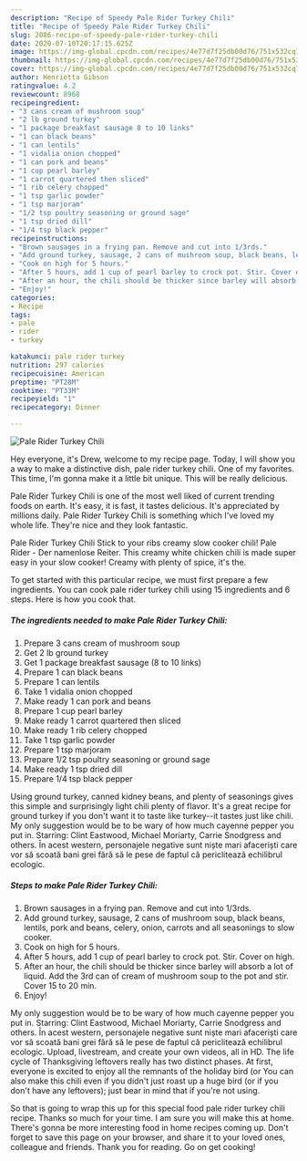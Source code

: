 ```yaml
---
description: "Recipe of Speedy Pale Rider Turkey Chili"
title: "Recipe of Speedy Pale Rider Turkey Chili"
slug: 2086-recipe-of-speedy-pale-rider-turkey-chili
date: 2020-07-10T20:17:15.625Z
image: https://img-global.cpcdn.com/recipes/4e77d7f25db00d76/751x532cq70/pale-rider-turkey-chili-recipe-main-photo.jpg
thumbnail: https://img-global.cpcdn.com/recipes/4e77d7f25db00d76/751x532cq70/pale-rider-turkey-chili-recipe-main-photo.jpg
cover: https://img-global.cpcdn.com/recipes/4e77d7f25db00d76/751x532cq70/pale-rider-turkey-chili-recipe-main-photo.jpg
author: Henrietta Gibson
ratingvalue: 4.2
reviewcount: 8968
recipeingredient:
- "3 cans cream of mushroom soup"
- "2 lb ground turkey"
- "1 package breakfast sausage 8 to 10 links"
- "1 can black beans"
- "1 can lentils"
- "1 vidalia onion chopped"
- "1 can pork and beans"
- "1 cup pearl barley"
- "1 carrot quartered then sliced"
- "1 rib celery chopped"
- "1 tsp garlic powder"
- "1 tsp marjoram"
- "1/2 tsp poultry seasoning or ground sage"
- "1 tsp dried dill"
- "1/4 tsp black pepper"
recipeinstructions:
- "Brown sausages in a frying pan. Remove and cut into 1/3rds."
- "Add ground turkey, sausage, 2 cans of mushroom soup, black beans, lentils, pork and beans, celery, onion, carrots and all seasonings to slow cooker."
- "Cook on high for 5 hours."
- "After 5 hours, add 1 cup of pearl barley to crock pot. Stir. Cover on high."
- "After an hour, the chili should be thicker since barley will absorb a lot of liquid. Add the 3rd can of cream of mushroom soup to the pot and stir. Cover 15 to 20 min."
- "Enjoy!"
categories:
- Recipe
tags:
- pale
- rider
- turkey

katakunci: pale rider turkey 
nutrition: 297 calories
recipecuisine: American
preptime: "PT28M"
cooktime: "PT33M"
recipeyield: "1"
recipecategory: Dinner

---
```



![Pale Rider Turkey Chili](https://img-global.cpcdn.com/recipes/4e77d7f25db00d76/751x532cq70/pale-rider-turkey-chili-recipe-main-photo.jpg)

Hey everyone, it's Drew, welcome to my recipe page. Today, I will show you a way to make a distinctive dish, pale rider turkey chili. One of my favorites. This time, I'm gonna make it a little bit unique. This will be really delicious.

Pale Rider Turkey Chili is one of the most well liked of current trending foods on earth. It's easy, it is fast, it tastes delicious. It's appreciated by millions daily. Pale Rider Turkey Chili is something which I've loved my whole life. They're nice and they look fantastic.

Pale Rider Turkey Chili Stick to your ribs creamy slow cooker chili! Pale Rider - Der namenlose Reiter. This creamy white chicken chili is made super easy in your slow cooker! Creamy with plenty of spice, it&#39;s the.


To get started with this particular recipe, we must first prepare a few ingredients. You can cook pale rider turkey chili using 15 ingredients and 6 steps. Here is how you cook that.

<!--inarticleads1-->

##### The ingredients needed to make Pale Rider Turkey Chili:

1. Prepare 3 cans cream of mushroom soup
1. Get 2 lb ground turkey
1. Get 1 package breakfast sausage (8 to 10 links)
1. Prepare 1 can black beans
1. Prepare 1 can lentils
1. Take 1 vidalia onion chopped
1. Make ready 1 can pork and beans
1. Prepare 1 cup pearl barley
1. Make ready 1 carrot quartered then sliced
1. Make ready 1 rib celery chopped
1. Take 1 tsp garlic powder
1. Prepare 1 tsp marjoram
1. Prepare 1/2 tsp poultry seasoning or ground sage
1. Make ready 1 tsp dried dill
1. Prepare 1/4 tsp black pepper


Using ground turkey, canned kidney beans, and plenty of seasonings gives this simple and surprisingly light chili plenty of flavor. It&#39;s a great recipe for ground turkey if you don&#39;t want it to taste like turkey--it tastes just like chili. My only suggestion would be to be wary of how much cayenne pepper you put in. Starring: Clint Eastwood, Michael Moriarty, Carrie Snodgress and others. În acest western, personajele negative sunt niște mari afaceriști care vor să scoată bani grei fără să le pese de faptul că periclitează echilibrul ecologic. 

<!--inarticleads2-->

##### Steps to make Pale Rider Turkey Chili:

1. Brown sausages in a frying pan. Remove and cut into 1/3rds.
1. Add ground turkey, sausage, 2 cans of mushroom soup, black beans, lentils, pork and beans, celery, onion, carrots and all seasonings to slow cooker.
1. Cook on high for 5 hours.
1. After 5 hours, add 1 cup of pearl barley to crock pot. Stir. Cover on high.
1. After an hour, the chili should be thicker since barley will absorb a lot of liquid. Add the 3rd can of cream of mushroom soup to the pot and stir. Cover 15 to 20 min.
1. Enjoy!


My only suggestion would be to be wary of how much cayenne pepper you put in. Starring: Clint Eastwood, Michael Moriarty, Carrie Snodgress and others. În acest western, personajele negative sunt niște mari afaceriști care vor să scoată bani grei fără să le pese de faptul că periclitează echilibrul ecologic. Upload, livestream, and create your own videos, all in HD. The life cycle of Thanksgiving leftovers really has two distinct phases. At first, everyone is excited to enjoy all the remnants of the holiday bird (or You can also make this chili even if you didn&#39;t just roast up a huge bird (or if you don&#39;t have any leftovers); just bear in mind that if you&#39;re not using. 

So that is going to wrap this up for this special food pale rider turkey chili recipe. Thanks so much for your time. I am sure you will make this at home. There's gonna be more interesting food in home recipes coming up. Don't forget to save this page on your browser, and share it to your loved ones, colleague and friends. Thank you for reading. Go on get cooking!
